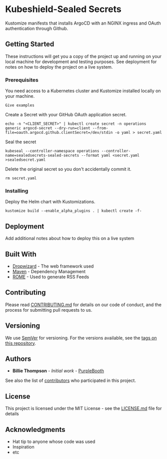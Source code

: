 # Kubeshield-Sealed Secrets

Kustomize manifests that installs ArgoCD with an NGINX ingress and OAuth authentication through Github.

## Getting Started

These instructions will get you a copy of the project up and running on your local machine for development and testing purposes. See deployment for notes on how to deploy the project on a live system.

### Prerequisites

You need access to a Kubernetes cluster and Kustomize installed locally on your machine.

```
Give examples
```

Create a Secret with your GitHub OAuth application secret.

```
echo -n "<CLIENT_SECRET>" | kubectl create secret -n operations generic argocd-secret --dry-run=client --from-file=oauth.argocd.github.clientSecret=/dev/stdin -o yaml > secret.yaml
```

Seal the secret

```
kubeseal --controller-namespace operations --controller-name=sealedsecrets-sealed-secrets --format yaml <secret.yaml >sealedsecret.yaml
```

Delete the original secret so you don't accidentally commit it.

```
rm secret.yaml
```

### Installing

Deploy the Helm chart with Kustomizations.

```
kustomize build --enable_alpha_plugins . | kubectl create -f-
```

## Deployment

Add additional notes about how to deploy this on a live system

## Built With

* [Dropwizard](http://www.dropwizard.io/1.0.2/docs/) - The web framework used
* [Maven](https://maven.apache.org/) - Dependency Management
* [ROME](https://rometools.github.io/rome/) - Used to generate RSS Feeds

## Contributing

Please read [CONTRIBUTING.md](https://gist.github.com/PurpleBooth/b24679402957c63ec426) for details on our code of conduct, and the process for submitting pull requests to us.

## Versioning

We use [SemVer](http://semver.org/) for versioning. For the versions available, see the [tags on this repository](https://github.com/your/project/tags). 

## Authors

* **Billie Thompson** - *Initial work* - [PurpleBooth](https://github.com/PurpleBooth)

See also the list of [contributors](https://github.com/your/project/contributors) who participated in this project.

## License

This project is licensed under the MIT License - see the [LICENSE.md](LICENSE.md) file for details

## Acknowledgments

* Hat tip to anyone whose code was used
* Inspiration
* etc


